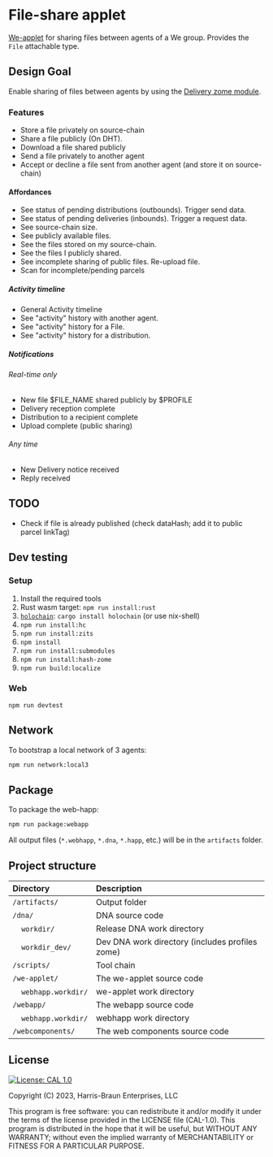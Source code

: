 # File-share applet

[We-applet](https://github.com/lightningrodlabs/we) for sharing files between agents of a We group.
Provides the `File` attachable type.

##  Design Goal

Enable sharing of files between agents by using the [Delivery zome module](https://github.com/ddd-mtl/delivery-zome).

### Features

- Store a file privately on source-chain
- Share a file publicly (On DHT).
- Download a file shared publicly
- Send a file privately to another agent
- Accept or decline a file sent from another agent (and store it on source-chain)

#### Affordances

- See status of pending distributions (outbounds). Trigger send data.
- See status of pending deliveries (inbounds). Trigger a request data.
- See source-chain size.
- See publicly available files.
- See the files stored on my source-chain.
- See the files I publicly shared.
- See incomplete sharing of public files. Re-upload file.
- Scan for incomplete/pending parcels

##### Activity timeline
- General Activity timeline
- See "activity" history with another agent.
- See "activity" history for a File.
- See "activity" history for a distribution.

##### Notifications

###### Real-time only
- New file $FILE_NAME shared publicly by $PROFILE
- Delivery reception complete
- Distribution to a recipient complete
- Upload complete (public sharing)

###### Any time
- New Delivery notice received
- Reply received


## TODO

- Check if file is already published (check dataHash; add it to public parcel linkTag)

## Dev testing

### Setup
1. Install the required tools
  1. Rust wasm target: `npm run install:rust`
  1. [`holochain`](https://github.com/holochain/holochain): `cargo install holochain` (or use nix-shell)
  4. `npm run install:hc`
  3. `npm run install:zits`
4. `npm install`
5. `npm run install:submodules`
5. `npm run install:hash-zome`
5. `npm run build:localize`

### Web
`npm run devtest`

## Network

To bootstrap a local network of 3 agents:

``` bash
npm run network:local3
```


## Package

To package the web-happ:

``` bash
npm run package:webapp
```

All output files (`*.webhapp`, `*.dna`, `*.happ`, etc.) will be in the `artifacts` folder.


## Project structure

| Directory                                  | Description                                                                                                                 |
|:-------------------------------------------| :-------------------------------------------------------------------------------------------------------------------------- |
| `/artifacts/`                              | Output folder
| `/dna/`                                    | DNA source code
| &nbsp;&nbsp;&nbsp;&nbsp;`workdir/`         | Release DNA work directory
| &nbsp;&nbsp;&nbsp;&nbsp;`workdir_dev/`     | Dev DNA work directory (includes profiles zome)
| `/scripts/`                                | Tool chain
| `/we-applet/`                              | The we-applet source code
| &nbsp;&nbsp;&nbsp;&nbsp;`webhapp.workdir/` | we-applet work directory
| `/webapp/`                                 | The webapp source code
| &nbsp;&nbsp;&nbsp;&nbsp;`webhapp.workdir/` | webhapp work directory
| `/webcomponents/`                          | The web components source code

## License
[![License: CAL 1.0](https://img.shields.io/badge/License-CAL%201.0-blue.svg)](https://github.com/holochain/cryptographic-autonomy-license)

  Copyright (C) 2023, Harris-Braun Enterprises, LLC

This program is free software: you can redistribute it and/or modify it under the terms of the license
provided in the LICENSE file (CAL-1.0).  This program is distributed in the hope that it will be useful,
but WITHOUT ANY WARRANTY; without even the implied warranty of MERCHANTABILITY or FITNESS FOR A PARTICULAR PURPOSE.
